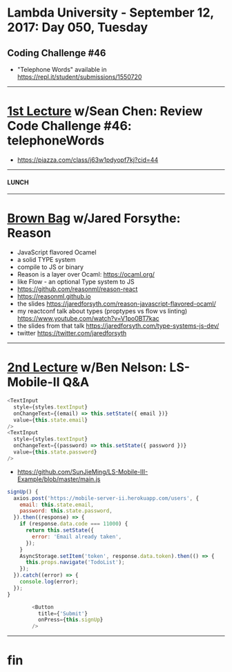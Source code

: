 # Lambda University - September 12, 2017: Day 050, Tuesday
## Coding Challenge #46
- "Telephone Words" available in https://repl.it/student/submissions/1550720
***
# [1st Lecture](https://youtu.be/iI-h7_L7Lnc) w/Sean Chen: Review Code Challenge #46: telephoneWords
- https://piazza.com/class/j63w1pdyopf7kj?cid=44

***
#### LUNCH
***
# [Brown Bag](https://youtu.be/qs2praedUwQ) w/Jared Forsythe: Reason
- JavaScript flavored Ocamel
- a solid TYPE system
- compile to JS or binary
- Reason is a layer over Ocaml: https://ocaml.org/
- like Flow - an optional Type system to JS
- https://github.com/reasonml/reason-react
- https://reasonml.github.io
- the slides https://jaredforsyth.com/reason-javascript-flavored-ocaml/
- my reactconf talk about types (proptypes vs flow vs linting) https://www.youtube.com/watch?v=V1po0BT7kac
- the slides from that talk https://jaredforsyth.com/type-systems-js-dev/
- twitter https://twitter.com/jaredforsyth

***
# [2nd Lecture](https://youtu.be/WE4K9E4YuvI) w/Ben Nelson: LS-Mobile-II Q&A
```js
<TextInput
  style={styles.textInput}
  onChangeText={(email) => this.setState({ email })}
  value={this.state.email}
/>
<TextInput
  style={styles.textInput}
  onChangeText={(password) => this.setState({ password })}
  value={this.state.password}
/>
```

- https://github.com/SunJieMing/LS-Mobile-III-Example/blob/master/main.js

```js
signUp() {
  axios.post('https://mobile-server-ii.herokuapp.com/users', {
    email: this.state.email,
    password: this.state.password,
  }).then((response) => {
    if (response.data.code === 11000) {
      return this.setState({
        error: 'Email already taken',
      });
    }
    AsyncStorage.setItem('token', response.data.token).then(() => {
      this.props.navigate('TodoList');
    });
  }).catch((error) => {
    console.log(error);
  });
}
```

```js
        <Button
          title={'Submit'}
          onPress={this.signUp}
        />
```

***
# fin
